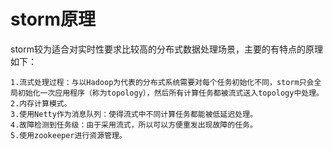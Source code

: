# storm原理 #
storm较为适合对实时性要求比较高的分布式数据处理场景，主要的有特点的原理如下：

    1.流式处理过程：与以Hadoop为代表的分布式系统需要对每个任务初始化不同，storm只会全局初始化一次应用程序（称为topology），然后所有计算任务都被流式送入topology中处理。
    2.内存计算模式。
    3.使用Netty作为消息队列：使得流式中不同计算任务都能被低延迟处理。
    4.故障检测到任务级：由于采用流式，所以可以方便重发出现故障的任务。
    5.使用zookeeper进行资源管理。
